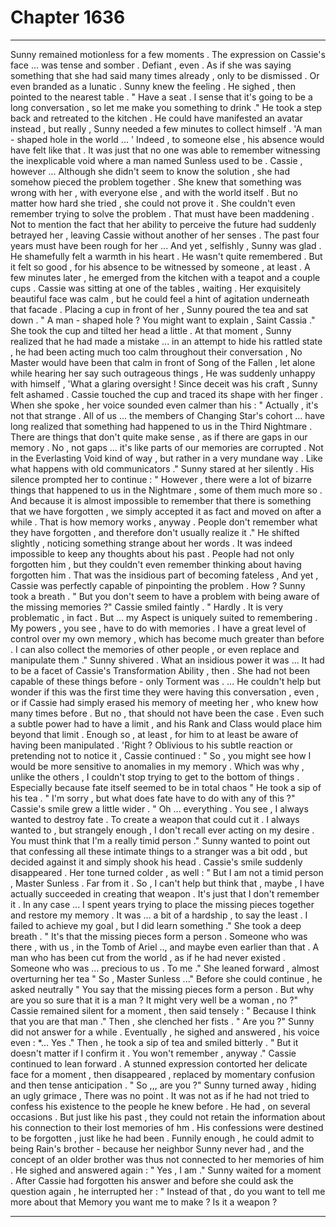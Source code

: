 
# Chapter 1636


---

Sunny remained motionless for a few moments .
The expression on Cassie's face ... was tense and somber . Defiant , even . As if she was saying something that she had said many times already , only to be dismissed . Or even branded as a lunatic .
Sunny knew the feeling .
He sighed , then pointed to the nearest table .
" Have a seat . I sense that it's going to be a long conversation , so let me make you something to drink ."
He took a step back and retreated to the kitchen . He could have manifested an avatar instead , but really , Sunny needed a few minutes to collect himself .
'A man - shaped hole in the world ... '
Indeed , to someone else , his absence would have felt like that . It was just that no one was able to remember witnessing the inexplicable void where a man named Sunless used to be .
Cassie , however ...
Although she didn't seem to know the solution , she had somehow pieced the problem together . She knew that something was wrong with her , with everyone else , and with the world itself . But no matter how hard she tried , she could not prove it . She couldn't even remember trying to solve the problem .
That must have been maddening . Not to mention the fact that her ability to perceive the future had suddenly betrayed her , leaving Cassie without another of her senses . The past four years must have been rough for her ...
And yet , selfishly , Sunny was glad . He shamefully felt a warmth in his heart .
He wasn't quite remembered . But it felt so good , for his absence to be witnessed by someone , at least .
A few minutes later , he emerged from the kitchen with a teapot and a couple cups . Cassie was sitting at one of the tables , waiting . Her exquisitely beautiful face was calm , but he could feel a hint of agitation underneath that facade .
Placing a cup in front of her , Sunny poured the tea and sat down .
" A man - shaped hole ? You might want to explain , Saint Cassia ."
She took the cup and tilted her head a little . At that moment , Sunny realized that he had made a mistake ... in an attempt to hide his rattled state , he had been acting much too calm throughout their conversation , No Master would have been that calm in front of Song of the Fallen , let alone while hearing her say such outrageous things ,
He was suddenly unhappy with himself ,
'What a glaring oversight !
Since deceit was his craft , Sunny felt ashamed .
Cassie touched the cup and traced its shape with her finger . When she spoke , her voice sounded even calmer than his :
" Actually , it's not that strange . All of us ... the members of Changing Star's cohort ... have long realized that something had happened to us in the Third Nightmare . There are things that don't quite make sense , as if there are gaps in our memory . No , not gaps ... it's like parts of our memories are corrupted . Not in the Everlasting Void kind of way , but rather in a very mundane way . Like what happens with old communicators ."
Sunny stared at her silently . His silence prompted her to continue :
" However , there were a lot of bizarre things that happened to us in the Nightmare , some of them much more so . And because it is almost impossible to remember that there is something that we have forgotten , we simply accepted it as fact and moved on after a while . That is how memory works , anyway . People don't remember what they have forgotten , and therefore don't usually realize it ."
He shifted slightly , noticing something strange about her words .
It was indeed impossible to keep any thoughts about his past . People had not only forgotten him , but they couldn't even remember thinking about having forgotten him . That was the insidious part of becoming fateless ,
And yet , Cassie was perfectly capable of pinpointing the problem . How ?
Sunny took a breath .
" But you don't seem to have a problem with being aware of the missing memories ?"
Cassie smiled faintly .
" Hardly . It is very problematic , in fact . But ... my Aspect is uniquely suited to remembering . My powers , you see , have to do with memories . I have a great level of control over my own memory , which has become much greater than before . I can also collect the memories of other people , or even replace and manipulate them ."
Sunny shivered . What an insidious power it was ...
It had to be a facet of Cassie's Transformation Ability , then . She had not been capable of these things before - only Torment was .
... He couldn't help but wonder if this was the first time they were having this conversation , even , or if Cassie had simply erased his memory of meeting her , who knew how many times before .
But no , that should not have been the case . Even such a subtle power had to have a limit , and his Rank and Class would place him beyond that limit .
Enough so , at least , for him to at least be aware of having been manipulated .
'Right ?
Oblivious to his subtle reaction or pretending not to notice it , Cassie continued :
" So , you might see how I would be more sensitive to anomalies in my memory . Which was why , unlike the others , I couldn't stop trying to get to the bottom of things . Especially because fate itself seemed to be in total chaos "
He took a sip of his tea .
" I'm sorry , but what does fate have to do with any of this ?"
Cassie's smile grew a little wider .
" Oh ... everything . You see , I always wanted to destroy fate . To create a weapon that could cut it . I always wanted to , but strangely enough , I don't recall ever acting on my desire . You must think that I'm a really timid person ."
Sunny wanted to point out that confessing all these intimate things to a stranger was a bit odd , but decided against it and simply shook his head .
Cassie's smile suddenly disappeared . Her tone turned colder , as well :
" But I am not a timid person , Master Sunless . Far from it . So , I can't help but think that , maybe , I have actually succeeded in creating that weapon . It's just that I don't remember it . In any case ... I spent years trying to place the missing pieces together and restore my memory . It was ... a bit of a hardship , to say the least . I failed to achieve my goal , but I did learn something ."
She took a deep breath .
" It's that the missing pieces form a person . Someone who was there , with us , in the Tomb of Ariel .., and maybe even earlier than that . A man who has been cut from the world , as if he had never existed . Someone who was ... precious to us . To me ."
She leaned forward , almost overturning her tea
" So , Master Sunless ..."
Before she could continue , he asked neutrally
" You say that the missing pieces form a person . But why are you so sure that it is a man ? It might very well be a woman , no ?"
Cassie remained silent for a moment , then said tensely :
" Because I think that you are that man ."
Then , she clenched her fists .
" Are you ?"
Sunny did not answer for a while .
Eventually , he sighed and answered , his voice even :
*... Yes ."
Then , he took a sip of tea and smiled bitterly .
" But it doesn't matter if I confirm it . You won't remember , anyway ."
Cassie continued to lean forward . A stunned expression contorted her delicate face for a moment , then disappeared , replaced by momentary confusion and then tense anticipation .
" So ,,, are you ?"
Sunny turned away , hiding an ugly grimace ,
There was no point . It was not as if he had not tried to confess his existence to the people he knew before . He had , on several occasions . But just like his past , they could not retain the information about his connection to their lost memories of hm .
His confessions were destined to be forgotten , just like he had been .
Funnily enough , he could admit to being Rain's brother - because her neighbor Sunny never had , and the concept of an older brother was thus not connected to her memories of him .
He sighed and answered again :
" Yes , I am ."
Sunny waited for a moment . After Cassie had forgotten his answer and before she could ask the question again , he interrupted her :
" Instead of that , do you want to tell me more about that Memory you want me to make ? Is it a weapon ?

---

